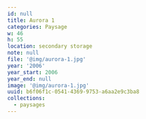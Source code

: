 ```yaml
---
id: null
title: Aurora 1
categories: Paysage
w: 46
h: 55
location: secondary storage
note: null
file: '@img/aurora-1.jpg'
year: '2006'
year_start: 2006
year_end: null
image: '@img/aurora-1.jpg'
uuid: b6f06f1c-0541-4369-9753-a6aa2e9c3ba8
collections:
  - paysages
---
```


